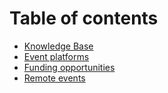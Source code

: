 # Table of contents

* [Knowledge Base](README.md)
* [Event platforms](event-platforms.md)
* [Funding opportunities](funding-opportunities.md)
* [Remote events](remote-events.md)

